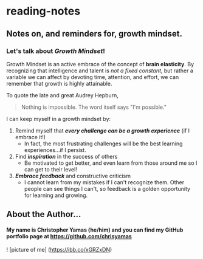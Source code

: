 # reading-notes
## Notes on, and reminders for, growth mindset.

### Let's talk about ***Growth Mindset***!

Growth Mindset is an active embrace of the concept of **brain elasticity**. By recognizing that intelligence and talent is *not a fixed constant*, but rather a variable we can affect by devoting time, attention, and effort, we can remember that growth is highly attainable.

To quote the late and great Audrey Hepburn,
> Nothing is impossible. The word itself says "I'm possible."

I can keep myself in a growth mindset by:

1. Remind myself that ***every challenge can be a growth experience*** (if I embrace it!)
   - In fact, the most frustrating challenges will be the best learning experiences...if I persist.
2. Find ***inspiration*** in the success of others
   - Be motivated to get better, and even learn from those around me so I can get to their level!
3. ***Embrace feedback*** and constructive criticism
   - I cannot learn from my mistakes if I can't recognize them. Other people can see things I can't, so feedback is a golden opportunity for learning and growing.

## About the Author...
#### My name is Christopher Yamas (he/him) and you can find my GitHub portfolio page at https://github.com/chrisyamas

! [picture of me] (https://ibb.co/xGRZxDN)
